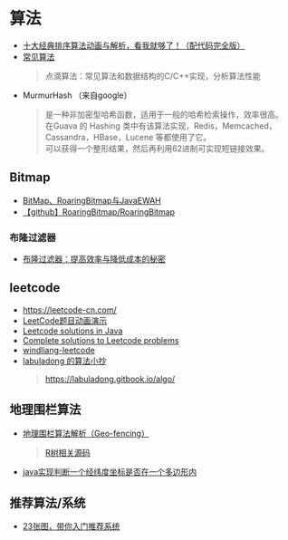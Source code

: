 # 算法
* [十大经典排序算法动画与解析，看我就够了！（配代码完全版）](https://mp.weixin.qq.com/s/vn3KiV-ez79FmbZ36SX9lg)
* [常见算法](https://www.kancloud.cn/digest/pieces-algorithm/163624)
  > 点滴算法：常见算法和数据结构的C/C++实现，分析算法性能
* MurmurHash （来自google）
  > 是一种非加密型哈希函数，适用于一般的哈希检索操作，效率很高。  
在Guava 的 Hashing 类中有该算法实现，Redis，Memcached，Cassandra，HBase，Lucene 等都使用了它。  
可以获得一个整形结果，然后再利用62进制可实现短链接效果。

## Bitmap
* [BitMap、RoaringBitmap与JavaEWAH](https://www.cnblogs.com/fonxian/p/10937882.html)
* [【github】RoaringBitmap/RoaringBitmap](https://github.com/RoaringBitmap/RoaringBitmap)

### 布隆过滤器
* [布隆过滤器：提高效率与降低成本的秘密](https://mp.weixin.qq.com/s/dULRkxnN3nYrICiKZ1-sZw)

## leetcode
* https://leetcode-cn.com/
* [LeetCode题目动画演示](https://github.com/MisterBooo/LeetCodeAnimation)
* [Leetcode solutions in Java](https://github.com/gouthampradhan/leetcode)
* [Complete solutions to Leetcode problems](https://github.com/fishercoder1534/Leetcode)
* [windliang-leetcode](https://leetcode.wang/)
* [labuladong 的算法小抄](https://github.com/labuladong/fucking-algorithm)
  > https://labuladong.gitbook.io/algo/

## 地理围栏算法
* [地理围栏算法解析（Geo-fencing）](https://www.cnblogs.com/LBSer/p/4471742.html)
  > [R树相关源码](https://github.com/aled/jsi)
* [java实现判断一个经纬度坐标是否在一个多边形内](https://yq.aliyun.com/articles/647149)

## 推荐算法/系统
* [23张图，带你入门推荐系统](https://mp.weixin.qq.com/s/j4lneCQjbSITbsEFBqg3BQ)
